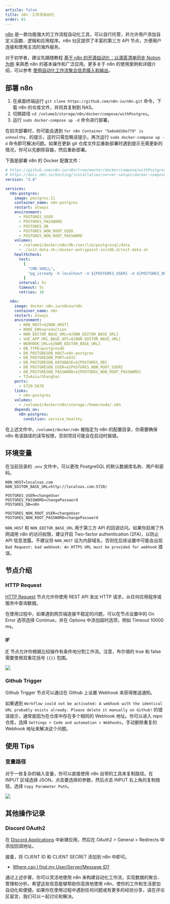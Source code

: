 ```yaml
---
article: false
title: n8n：工作流自动化
order: 81
---
```


[n8n](https://github.com/n8n-io/n8n) 是一款功能强大的工作流程自动化工具，可以自行托管，并允许用户添加自定义函数、逻辑和应用程序。n8n 社区提供了丰富的第三方 API 节点，方便用户连接和使用主流的海外服务。

对于初学者，建议先跟随教程 [基于 n8n 的开源自动化：以滴答清单同步 Notion 为例](https://sspai.com/prime/story/automation-n8n) 来熟悉 n8n 的基本操作和广泛应用。更多关于 n8n 的使用案例和详细介绍，可以参考 [使用自动化工作流聚合信息摄入和输出](https://reorx.com/blog/sharing-my-footprints-automation/)。

## 部署 n8n

1. 在桌面终端运行 `git clone https://github.com/n8n-io/n8n.git` 命令，下载 n8n 的仓库文件，并将其复制到 NAS。
2. 切换路径 `cd /volume3/storage/n8n/docker/compose/withPostgres`。
3. 运行 `sudo docker-compose up -d` 命令进行部署。

在初次部署时，你可能会遇到 `for n8n Container "5a6edd16e779" is unhealthy.` 的提示，这时只需忽略该提示，再次运行 `sudo docker-compose up -d` 命令即可解决问题。如果在更新 git 仓库文件后重新部署时遇到提示无需更新的情况，你可以先删除容器，然后重新部署。

下面是部署 n8n 的 Docker 配置文件：

```yml
# https://github.com/n8n-io/n8n/tree/master/docker/compose/withPostgres
# https://docs.n8n.io/hosting/installation/server-setups/docker-compose/#5-create-docker-compose-file
version: "3.8"

services:
  n8n-postgres:
    image: postgres:11
    container_name: n8n-postgres
    restart: always
    environment:
      - POSTGRES_USER
      - POSTGRES_PASSWORD
      - POSTGRES_DB
      - POSTGRES_NON_ROOT_USER
      - POSTGRES_NON_ROOT_PASSWORD
    volumes:
      - /volume1/docker/n8n/db:/var/lib/postgresql/data
      - ./init-data.sh:/docker-entrypoint-initdb.d/init-data.sh
    healthcheck:
      test:
        [
          "CMD-SHELL",
          "pg_isready -h localhost -U ${POSTGRES_USER} -d ${POSTGRES_DB}",
        ]
      interval: 5s
      timeout: 5s
      retries: 10

  n8n:
    image: docker.n8n.io/n8nio/n8n
    container_name: n8n
    restart: always
    environment:
      - N8N_HOST=${N8N_HOST}
      - NODE_ENV=production
      - N8N_EDITOR_BASE_URL=${N8N_EDITOR_BASE_URL}
      - VUE_APP_URL_BASE_API=${N8N_EDITOR_BASE_URL}
      - WEBHOOK_URL=${N8N_EDITOR_BASE_URL}
      - DB_TYPE=postgresdb
      - DB_POSTGRESDB_HOST=n8n-postgres
      - DB_POSTGRESDB_PORT=5432
      - DB_POSTGRESDB_DATABASE=${POSTGRES_DB}
      - DB_POSTGRESDB_USER=${POSTGRES_NON_ROOT_USER}
      - DB_POSTGRESDB_PASSWORD=${POSTGRES_NON_ROOT_PASSWORD}
      - TZ=Asia/Shanghai
    ports:
      - 5720:5678
    links:
      - n8n-postgres
    volumes:
      - /volume1/docker/n8n/storage:/home/node/.n8n
    depends_on:
      n8n-postgres:
        condition: service_healthy
```

在上述文件中，`/volume1/docker/n8n` 被指定为 n8n 的配置目录，你需要确保 n8n 有该路径的读写权限，否则项目可能会在启动时报错。

## 环境变量

在当前目录的 `.env` 文件中，可以更改 PostgreSQL 的默认数据库名称、用户和密码。

```env
N8N_HOST=localnas.com
N8N_EDITOR_BASE_URL=http://localnas.com:5720/

POSTGRES_USER=changeUser
POSTGRES_PASSWORD=changePassword
POSTGRES_DB=n8n

POSTGRES_NON_ROOT_USER=changeUser
POSTGRES_NON_ROOT_PASSWORD=changePassword
```

`N8N_HOST` 和 `N8N_EDITOR_BASE_URL` 用于第三方 API 的回调访问。如果你启用了外网调用 n8n 的访问权限，建议开启 Two-factor authentication (2FA)，以防止 API 信息泄露。不建议将 `N8N_HOST` 设为内部域名，否则在后续设置中可能会出现 `Bad Request: bad webhook: An HTTPS URL must be provided for webhook` 错误。

## 节点介绍

### HTTP Request

[HTTP Request](https://docs.n8n.io/integrations/builtin/core-nodes/n8n-nodes-base.httprequest/) 节点允许你使用 REST API 发出 HTTP 请求，从任何应用程序或服务中查询数据。

在使用过程中，如果遇到网页端连接不稳定的问题，可以在节点设置中的 On Error 选项选择 Continue，并在 Options 中添加超时选项，例如 Timeout 10000 ms。

### IF

[IF](https://docs.n8n.io/integrations/builtin/core-nodes/n8n-nodes-base.if/) 节点允许你根据比较操作有条件地分割工作流。注意，布尔值的 true 和 false 需要使用双重花括号 `{{}}` 包围。

![](https://img.newzone.top/2023-12-12-22-43-08.png?imageMogr2/format/webp?imageMogr2/format/webp/thumbnail/400x)

### Github Trigger

Github Trigger 节点可以通过在 Github 上设置 Webhook 来获得推送通知。

如果遇到 `Workflow could not be activated: A webhook with the identical URL probably exists already. Please delete it manually on Github!` 的错误提示，通常是因为在仓库中存在多个相同的 Webhook 地址。你可以进入 repo 仓库，选择 `Settings > Code and automation > Webhooks`，手动删除重复的 Webhook 地址来解决这个问题。

## 使用 Tips

### 变量路径

对于一些复杂的输入变量，你可以直接使用 n8n 自带的工具来复制路径。在 INPUT 区域选择 JSON，点击要选择的参数，然后点击 INPUT 右上角的复制按钮，选择 `Copy Parameter Path`。

![](https://img.newzone.top/2023-12-14-12-37-36.png?imageMogr2/format/webp)

## 其他操作记录

### Discord OAuth2

在 [Discord Applications](https://discord.com/developers/applications) 中新建应用，然后在 OAuth2 > General > Redirects 中添加回调地址。

接着，将 CLIENT ID 和 CLIENT SECRET 添加到 n8n 中即可。

- [Where can I find my User/Server/Message ID?](https://support.discord.com/hc/en-us/articles/206346498-Where-can-I-find-my-User-Server-Message-ID-)

通过上述步骤，你可以灵活地使用 n8n 来构建自动化工作流，实现数据的聚合、管理和分析。希望这些信息能够帮助你高效地使用 n8n，使你的工作和生活更加自动化和便捷。如果你在使用过程中遇到任何问题或有更多的经验分享，请在评论区留言，我们可以一起讨论和解决。
